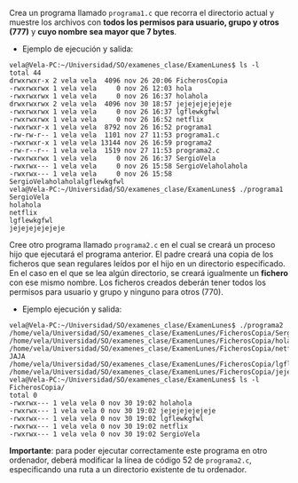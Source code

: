 Crea un programa llamado `programa1.c` que recorra el directorio actual y muestre los archivos con **todos los permisos para usuario, grupo y otros (777)** y **cuyo nombre sea mayor que 7 bytes**.

+ Ejemplo de ejecución y salida:
~~~
vela@Vela-PC:~/Universidad/SO/examenes_clase/ExamenLunes$ ls -l
total 44
drwxrwxr-x 2 vela vela  4096 nov 26 20:06 FicherosCopia
-rwxrwxrwx 1 vela vela     0 nov 26 12:03 hola
-rwxrwxrwx 1 vela vela     0 nov 26 16:37 holahola
drwxrwxrwx 2 vela vela  4096 nov 30 18:57 jejejejejejeje
-rwxrwxrwx 1 vela vela     0 nov 26 16:37 lgflewkgfwl
-rwxrwxrwx 1 vela vela     0 nov 26 16:52 netflix
-rwxrwxr-x 1 vela vela  8792 nov 26 16:52 programa1
-rw-rw-r-- 1 vela vela  1101 nov 27 11:53 programa1.c
-rwxrwxr-x 1 vela vela 13144 nov 26 16:59 programa2
-rw-r--r-- 1 vela vela  1519 nov 27 11:53 programa2.c
-rwxrwxrwx 1 vela vela     0 nov 26 16:37 SergioVela
-rwxrwx--- 1 vela vela     0 nov 26 15:58 SergioVelaholahola
-rwxrwx--- 1 vela vela     0 nov 26 15:58 SergioVelaholaholalgflewkgfwl
vela@Vela-PC:~/Universidad/SO/examenes_clase/ExamenLunes$ ./programa1
SergioVela
holahola
netflix
lgflewkgfwl
jejejejejejeje
~~~

Cree otro programa llamado `programa2.c` en el cual se creará un proceso hijo que ejecutará el programa anterior. El padre creará una copia de los ficheros que sean regulares leídos por el hijo en un directorio especificado. En el caso en el que se lea algún directorio, se creará igualmente un **fichero** con ese mismo nombre.
Los ficheros creados deberán tener todos los permisos para usuario y grupo y ninguno para otros (770).

+ Ejemplo ejecución y salida:
~~~
vela@Vela-PC:~/Universidad/SO/examenes_clase/ExamenLunes$ ./programa2
/home/vela/Universidad/SO/examenes_clase/ExamenLunes/FicherosCopia/SergioVela
/home/vela/Universidad/SO/examenes_clase/ExamenLunes/FicherosCopia/holahola
/home/vela/Universidad/SO/examenes_clase/ExamenLunes/FicherosCopia/netflix
JAJA
/home/vela/Universidad/SO/examenes_clase/ExamenLunes/FicherosCopia/lgflewkgfwl
/home/vela/Universidad/SO/examenes_clase/ExamenLunes/FicherosCopia/jejejejejejeje
vela@Vela-PC:~/Universidad/SO/examenes_clase/ExamenLunes$ ls -l FicherosCopia/
total 0
-rwxrwx--- 1 vela vela 0 nov 30 19:02 holahola
-rwxrwx--- 1 vela vela 0 nov 30 19:02 jejejejejejeje
-rwxrwx--- 1 vela vela 0 nov 30 19:02 lgflewkgfwl
-rwxrwx--- 1 vela vela 0 nov 30 19:02 netflix
-rwxrwx--- 1 vela vela 0 nov 30 19:02 SergioVela
~~~

**Importante**: para poder ejecutar correctamente este programa en otro ordenador, deberá modificar la línea de código 52 de `programa2.c`, especificando una ruta a un directorio existente de tu ordenador.